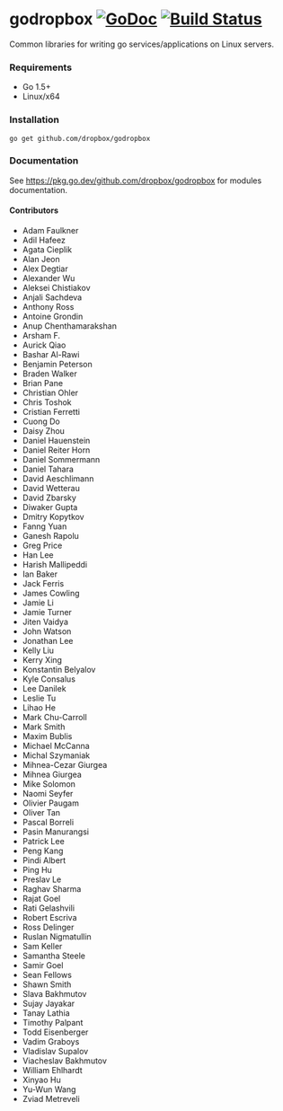 # godropbox [![GoDoc](https://godoc.org/github.com/dropbox/godropbox?status.svg)](https://godoc.org/github.com/dropbox/godropbox) [![Build Status](https://travis-ci.org/dropbox/godropbox.svg)](https://travis-ci.org/dropbox/godropbox)

Common libraries for writing go services/applications on Linux servers.

### Requirements
 * Go 1.5+
 * Linux/x64

### Installation
``go get github.com/dropbox/godropbox``

### Documentation

See https://pkg.go.dev/github.com/dropbox/godropbox for modules documentation.

#### Contributors
- Adam Faulkner
- Adil Hafeez
- Agata Cieplik
- Alan Jeon
- Alex Degtiar
- Alexander Wu
- Aleksei Chistiakov
- Anjali Sachdeva
- Anthony Ross
- Antoine Grondin
- Anup Chenthamarakshan
- Arsham F.
- Aurick Qiao
- Bashar Al-Rawi
- Benjamin Peterson
- Braden Walker
- Brian Pane
- Christian Ohler
- Chris Toshok
- Cristian Ferretti
- Cuong Do
- Daisy Zhou
- Daniel Hauenstein
- Daniel Reiter Horn
- Daniel Sommermann
- Daniel Tahara
- David Aeschlimann
- David Wetterau
- David Zbarsky
- Diwaker Gupta
- Dmitry Kopytkov
- Fanng Yuan
- Ganesh Rapolu
- Greg Price
- Han Lee
- Harish Mallipeddi
- Ian Baker
- Jack Ferris
- James Cowling
- Jamie Li
- Jamie Turner
- Jiten Vaidya
- John Watson
- Jonathan Lee
- Kelly Liu
- Kerry Xing
- Konstantin Belyalov
- Kyle Consalus
- Lee Danilek
- Leslie Tu
- Lihao He
- Mark Chu-Carroll
- Mark Smith
- Maxim Bublis
- Michael McCanna
- Michal Szymaniak
- Mihnea-Cezar Giurgea
- Mihnea Giurgea
- Mike Solomon
- Naomi Seyfer
- Olivier Paugam
- Oliver Tan
- Pascal Borreli
- Pasin Manurangsi
- Patrick Lee
- Peng Kang
- Pindi Albert
- Ping Hu
- Preslav Le
- Raghav Sharma
- Rajat Goel
- Rati Gelashvili
- Robert Escriva
- Ross Delinger
- Ruslan Nigmatullin
- Sam Keller
- Samantha Steele
- Samir Goel
- Sean Fellows
- Shawn Smith
- Slava Bakhmutov
- Sujay Jayakar
- Tanay Lathia
- Timothy Palpant
- Todd Eisenberger
- Vadim Graboys
- Vladislav Supalov
- Viacheslav Bakhmutov
- William Ehlhardt
- Xinyao Hu
- Yu-Wun Wang
- Zviad Metreveli

